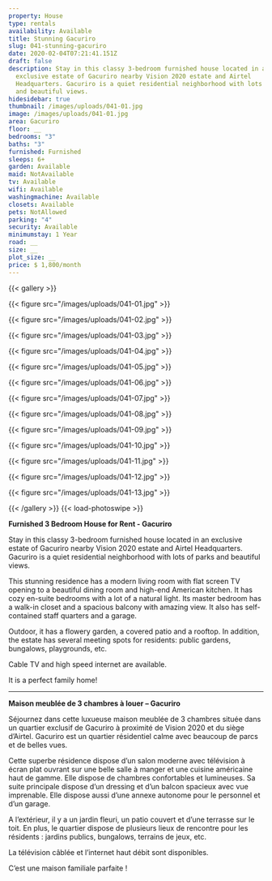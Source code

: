 ```yaml
---
property: House
type: rentals
availability: Available
title: Stunning Gacuriro
slug: 041-stunning-gacuriro
date: 2020-02-04T07:21:41.151Z
draft: false
description: Stay in this classy 3-bedroom furnished house located in an
  exclusive estate of Gacuriro nearby Vision 2020 estate and Airtel
  Headquarters. Gacuriro is a quiet residential neighborhood with lots of parks
  and beautiful views.
hidesidebar: true
thumbnail: /images/uploads/041-01.jpg
image: /images/uploads/041-01.jpg
area: Gacuriro
floor: __
bedrooms: "3"
baths: "3"
furnished: Furnished
sleeps: 6+
garden: Available
maid: NotAvailable
tv: Available
wifi: Available
washingmachine: Available
closets: Available
pets: NotAllowed
parking: "4"
security: Available
minimumstay: 1 Year
road: __
size: __
plot_size: __
price: $ 1,800/month
---
```


{{< gallery >}}

{{< figure src="/images/uploads/041-01.jpg" >}}

{{< figure src="/images/uploads/041-02.jpg" >}}

{{< figure src="/images/uploads/041-03.jpg" >}}

{{< figure src="/images/uploads/041-04.jpg" >}}

{{< figure src="/images/uploads/041-05.jpg" >}}

{{< figure src="/images/uploads/041-06.jpg" >}}

{{< figure src="/images/uploads/041-07.jpg" >}}

{{< figure src="/images/uploads/041-08.jpg" >}}

{{< figure src="/images/uploads/041-09.jpg" >}}

{{< figure src="/images/uploads/041-10.jpg" >}}

{{< figure src="/images/uploads/041-11.jpg" >}}

{{< figure src="/images/uploads/041-12.jpg" >}}

{{< figure src="/images/uploads/041-13.jpg" >}}

{{< /gallery >}} {{< load-photoswipe >}}

**Furnished 3 Bedroom House for Rent - Gacuriro**

Stay in this classy 3-bedroom furnished house located in an exclusive estate of Gacuriro nearby Vision 2020 estate and Airtel Headquarters. Gacuriro is a quiet residential neighborhood with lots of parks and beautiful views.

This stunning residence has a modern living room with flat screen TV opening to a beautiful dining room and high-end American kitchen. It has cozy en-suite bedrooms with a lot of a natural light. Its master bedroom has a walk-in closet and a spacious balcony with amazing view. It also has self-contained staff quarters and a garage.

Outdoor, it has a flowery garden, a covered patio and a rooftop. In addition, the estate has several meeting spots for residents: public gardens, bungalows, playgrounds, etc.

Cable TV and high speed internet are available.

It is a perfect family home!

---

**Maison meublée de 3 chambres à louer – Gacuriro**

Séjournez dans cette luxueuse maison meublée de 3 chambres située dans un quartier exclusif de Gacuriro à proximité de Vision 2020 et du siège d’Airtel. Gacuriro est un quartier résidentiel calme avec beaucoup de parcs et de belles vues.

Cette superbe résidence dispose d’un salon moderne avec télévision à écran plat ouvrant sur une belle salle à manger et une cuisine américaine haut de gamme. Elle dispose de chambres confortables et lumineuses. Sa suite principale dispose d’un dressing et d’un balcon spacieux avec vue imprenable. Elle dispose aussi d’une annexe autonome pour le personnel et d’un garage.

A l’extérieur, il y a un jardin fleuri, un patio couvert et d’une terrasse sur le toit. En plus, le quartier dispose de plusieurs lieux de rencontre pour les résidents : jardins publics, bungalows, terrains de jeux, etc.

La télévision câblée et l’internet haut débit sont disponibles.

C’est une maison familiale parfaite !
